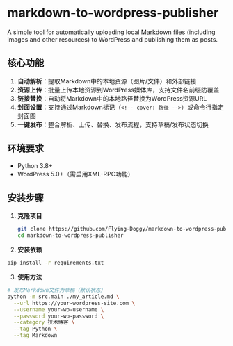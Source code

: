 <!--
 * @Autor: Flying-Doggy
 * @Date: 2025-09-17 13:53:41
 * @title: 
-->
# markdown-to-wordpress-publisher
 A simple  tool for automatically uploading local Markdown files (including images and other resources) to WordPress and publishing them as posts.

## 核心功能
1. **自动解析**：提取Markdown中的本地资源（图片/文件）和外部链接
2. **资源上传**：批量上传本地资源到WordPress媒体库，支持文件名前缀防覆盖
3. **链接替换**：自动将Markdown中的本地路径替换为WordPress资源URL
4. **封面设置**：支持通过Markdown标记（`<!-- cover: 路径 -->`）或命令行指定封面图
5. **一键发布**：整合解析、上传、替换、发布流程，支持草稿/发布状态切换


## 环境要求
- Python 3.8+
- WordPress 5.0+（需启用XML-RPC功能）


## 安装步骤
1. **克隆项目**
   ```bash
   git clone https://github.com/Flying-Doggy/markdown-to-wordpress-publisher.git
   cd markdown-to-wordpress-publisher
   ```

2.  **安装依赖**
```bash
pip install -r requirements.txt
```

3. **使用方法**
```bash
# 发布Markdown文件为草稿（默认状态）
python -m src.main ./my_article.md \
  --url https://your-wordpress-site.com \
  --username your-wp-username \
  --password your-wp-password \
  --category 技术博客 \
  --tag Python \
  --tag Markdown

```
